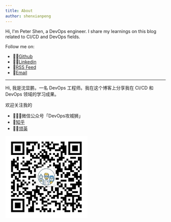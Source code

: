 ```yaml
---
title: About
author: shenxianpeng
---
```


Hi, I'm Peter Shen, a DevOps engineer. I share my learnings on this blog related to CI/CD and DevOps fields.

Follow me on:

* 👨‍💻[Github](https://github.com/shenxianpeng)
* 🤙🏻[Linkedin](https://www.linkedin.com/in/xianpeng-shen/)
* 🚩[RSS Feed](https://shenxianpeng.github.io/atom.xml)
* 📧[Email](mailto:xianpeng.shen@gmail.com)

<!-- <a href="mailto:xianpeng.shen@gmail.com"><img title="Gmail" height="32" width="32" src="https://raw.githubusercontent.com/shenxianpeng/shenxianpeng/master/assets/gmail.svg"></a>
<a href="https://github.com/shenxianpeng"><img title="GitHub" height="32" width="32" src="https://raw.githubusercontent.com/shenxianpeng/shenxianpeng/master/assets/github.svg"></a>
<a href="https://www.linkedin.com/in/xianpeng-shen/"><img title="LinkedIn" height="32" width="32" src="https://raw.githubusercontent.com/shenxianpeng/shenxianpeng/master/assets/linkedin.svg"></a> -->

---

Hi, 我是沈显鹏，一名 DevOps 工程师。我在这个博客上分享我在 CI/CD 和 DevOps 领域的学习成果。

欢迎关注我的
* 👨🏼‍💻微信公众号「DevOps攻城狮」
* 🚩[知乎](https://www.zhihu.com/people/shenxianpeng)
* 🤙🏻[领英](https://www.linkedin.com/in/xianpeng-shen/)

![扫码关注微信公众号](index/qrcode.jpg)

